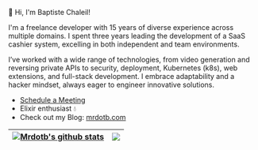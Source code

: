 👋 Hi, I'm Baptiste Chaleil!

I'm a freelance developer with 15 years of diverse experience across multiple domains. I spent three years leading the development of a SaaS cashier system, excelling in both independent and team environments.

I’ve worked with a wide range of technologies, from video generation and reversing private APIs to security, deployment, Kubernetes (k8s), web extensions, and full-stack development. I embrace adaptability and a hacker mindset, always eager to engineer innovative solutions.

- [Schedule a Meeting](https://calendar.app.google/gU96R4DD9NNKaw9u5)
- Elixir enthusiast 💧
- Check out my Blog: [mrdotb.com](https://mrdotb.com)

| <a href="https://mrdotb.com"><img align="center" src="https://github-readme-stats.vercel.app/api?username=mrdotb&show_icons=true&theme=darcula&hide_border=false" alt="Mrdotb's github stats" /></a> | <a href="https://mrdotb.com"><img align="center" src="https://github-readme-stats.vercel.app/api/top-langs/?username=mrdotb&theme=darcula&hide_border=true&exclude_repo=vim-tailwindcss,sitemap-tools,batcat,warped-runner&hide=php,mdx,html,css&compact=true" /> |
| ------------- | ------------- |
